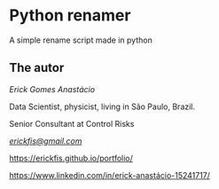 # Python renamer

A simple rename script made in python

## The autor

*Erick Gomes Anastácio*

Data Scientist, physicist, living in São Paulo, Brazil.

Senior Consultant at Control Risks

*erickfis@gmail.com*

https://erickfis.github.io/portfolio/

https://www.linkedin.com/in/erick-anastácio-15241717/
